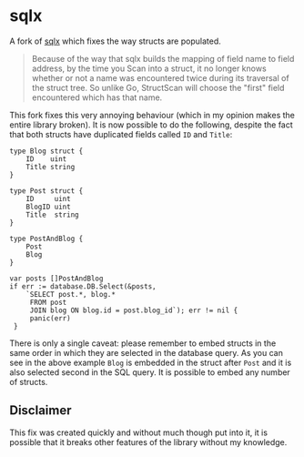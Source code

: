 # sqlx

A fork of [sqlx](https://github.com/jmoiron/sqlx) which fixes the way structs
are populated.

>Because of the way that sqlx builds the mapping of field name to field address,
>by the time you Scan into a struct, it no longer knows whether or not a name
>was encountered twice during its traversal of the struct tree. So unlike Go,
>StructScan will choose the "first" field encountered which has that name.

This fork fixes this very annoying behaviour (which in my opinion makes the
entire library broken). It is now possible to do the following, despite the
fact that both structs have duplicated fields called `ID` and `Title`:

    type Blog struct {
        ID    uint
        Title string
    }

    type Post struct {
        ID     uint
        BlogID uint
        Title  string
    }

    type PostAndBlog {
        Post
        Blog
    }

    var posts []PostAndBlog
    if err := database.DB.Select(&posts,
        `SELECT post.*, blog.*
         FROM post
         JOIN blog ON blog.id = post.blog_id`); err != nil {
         panic(err)
     }

There is only a single caveat: please remember to embed structs in the same
order in which they are selected in the database query. As you can see in the
above example `Blog` is embedded in the struct after `Post` and it is also
selected second in the SQL query. It is possible to embed any number of
structs.

## Disclaimer
This fix was created quickly and without much though put into it, it is
possible that it breaks other features of the library without my knowledge.
